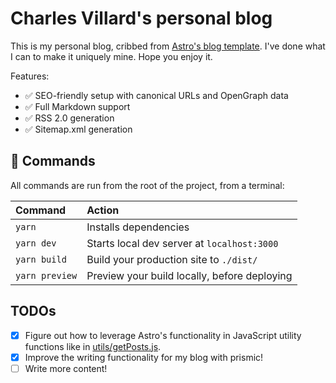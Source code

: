 # Charles Villard's personal blog

This is my personal blog, cribbed from [Astro's blog template](https://github.com/withastro/astro/tree/main/examples/blog). I've done what I can to make it uniquely mine. Hope you enjoy it.

Features:

- ✅ SEO-friendly setup with canonical URLs and OpenGraph data
- ✅ Full Markdown support
- ✅ RSS 2.0 generation
- ✅ Sitemap.xml generation

## 🧞 Commands

All commands are run from the root of the project, from a terminal:

| Command           | Action                                       |
|:----------------  |:-------------------------------------------- |
| `yarn`            | Installs dependencies                        |
| `yarn dev`        | Starts local dev server at `localhost:3000`  |
| `yarn build`      | Build your production site to `./dist/`      |
| `yarn preview`    | Preview your build locally, before deploying |

## TODOs

- [X] Figure out how to leverage Astro's functionality in JavaScript utility functions like in [utils/getPosts.js](./src/utils/getPosts.js).
- [X] Improve the writing functionality for my blog with prismic!
- [ ] Write more content!
